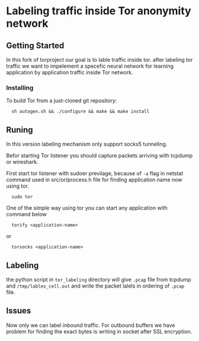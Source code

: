 # Labeling traffic inside Tor anonymity network

## Getting Started

In this fork of torproject our goal is to lable traffic inside tor.
after labeling tor traffic we want to impelement a specefic neural network
for learning application by application traffic inside Tor network.

### Installing

To build Tor from a just-cloned git repository:

```
  sh autogen.sh && ./configure && make && make install
```

## Runing

In this version labeling mechanism only support socks5 tunneling.

Befor starting Tor listener you should capture packets arriving with tcpdump or wireshark.


First start tor listener with sudoer previlage, because of ``` -a ``` flag in netstat command used in src/or/process.h file 
for finding application name now using tor.

```
  sudo tor
```

One of the simple way using tor you can start any application with command below

```
  torify <application-name>
```

or

```
  torsocks <application-name>
```

## Labeling

the python script in ```tor_labeling``` directory will give ```.pcap``` file from tcpdump and ```/tmp/lables_cell.out``` and 
write the packet lalels in ordering of ```.pcap``` file.

## Issues

Now only we can label inbound traffic. For outbound buffers we have problem for finding the exact bytes is writing in socket
after SSL encryption.


